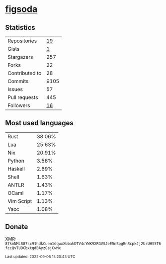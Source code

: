 # [figsoda](https://github.com/figsoda)

## Statistics

<table>
  <tr>
    <td>Repositories</td>
    <td><a href="https://github.com/figsoda?tab=repositories">
      19
    </a></td>
  </tr>
  <tr>
    <td>Gists</td>
    <td><a href="https://gist.github.com/figsoda">
      1
    </a></td>
  </tr>
  <tr>
    <td>Stargazers</td>
    <td>257</td>
  </tr>
  <tr>
    <td>Forks</td>
    <td>22</td>
  </tr>
  <tr>
    <td>Contributed to</td>
    <td>28</td>
  </tr>
  <tr>
    <td>Commits</td>
    <td>9105</td>
  </tr>
  <tr>
    <td>Issues</td>
    <td>57</td>
  </tr>
  <tr>
    <td>Pull requests</td>
    <td>445</td>
  </tr>
  <tr>
    <td>Followers</td>
    <td><a href="https://github.com/figsoda?tab=followers">
      16
    </a></td>
  </tr>
</table>

## Most used languages

<table> <tr><td>Rust</td><td>38.06%</td></tr><tr><td>Lua</td><td>25.63%</td></tr><tr><td>Nix</td><td>20.91%</td></tr><tr><td>Python</td><td>3.56%</td></tr><tr><td>Haskell</td><td>2.89%</td></tr><tr><td>Shell</td><td>1.63%</td></tr><tr><td>ANTLR</td><td>1.43%</td></tr><tr><td>OCaml</td><td>1.17%</td></tr><tr><td>Vim Script</td><td>1.13%</td></tr><tr><td>Yacc</td><td>1.08%</td></tr></table>

## Donate

XMR: `87knNML887sc91hdkCuen1dqwxXbbakDTV4cYWK9XRGVSJeE5nBpgBn8cpkJj2UrUHS5T6fccQvTUDCbxtqdBAyzCajCwMx`

<sub>Last updated: 2022-09-06 15:20:43 UTC</sub>

